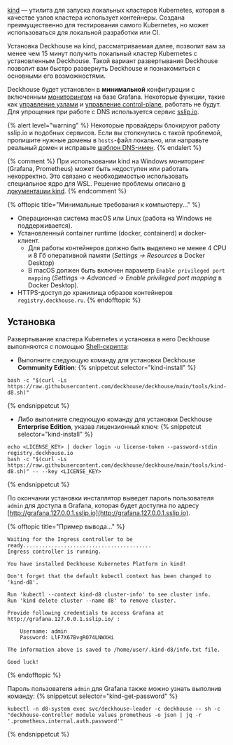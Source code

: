 [kind](https://kind.sigs.k8s.io/) — утилита для запуска локальных кластеров Kubernetes, которая в качестве узлов кластера использует контейнеры. Создана преимущественно для тестирования самого Kubernetes, но может использоваться для локальной разработки или CI.

Установка Deckhouse на kind, рассматриваемая далее, позволит вам за менее чем 15 минут получить локальный кластер Kubernetes с установленным Deckhouse. Такой вариант развертывания Deckhouse позволит вам быстро развернуть Deckhouse и познакомиться с основными его возможностями.

Deckhouse будет установлен в **минимальной** конфигурации с включенным [мониторингом](/documentation/v1/modules/300-prometheus/) на базе Grafana. Некоторые функции, такие как [управление узлами](/documentation/v1/modules/040-node-manager/) и [управление control-plane](/documentation/v1/modules/040-control-plane-manager/), работать не будут. Для упрощения при работе с DNS используется сервис [sslip.io](https://sslip.io).

{% alert level="warning" %}
Некоторые провайдеры блокируют работу sslip.io и подобных сервисов. Если вы столкнулись с такой проблемой, пропишите нужные домены в `hosts`-файл локально, или направьте реальный домен и исправьте [шаблон DNS-имен](../../documentation/v1/deckhouse-configure-global.html#parameters-modules-publicdomaintemplate).
{% endalert %}

{% comment %}
При использовании kind на Windows мониторинг (Grafana, Prometheus) может быть недоступен или работать некорректно. Это связано с необходимостью использовать специальное ядро для WSL. Решение проблемы описано [в документации kind](https://kind.sigs.k8s.io/docs/user/using-wsl2/#kubernetes-service-with-session-affinity).
{% endcomment %}

{% offtopic title="Минимальные требования к компьютеру..." %}
- Операционная система macOS или Linux (работа на Windows не поддерживается).
- Установленный container runtime (docker, containerd) и docker-клиент.
    - Для работы контейнеров должно быть выделено не менее 4 CPU и 8 Гб оперативной памяти (_Settings -> Resources_ в Docker Desktop)
    - В macOS должен быть включен параметр `Enable privileged port mapping` (_Settings -> Advanced -> Enable privileged port mapping_ в Docker Desktop).
- HTTPS-доступ до хранилища образов контейнеров `registry.deckhouse.ru`.
{% endofftopic %}

## Установка

Развертывание кластера Kubernetes и установка в него Deckhouse выполняются с помощью [Shell-скрипта](https://github.com/deckhouse/deckhouse/blob/main/tools/kind-d8.sh):
- Выполните следующую команду для установки Deckhouse **Community Edition**:
  {% snippetcut selector="kind-install" %}
```shell
bash -c "$(curl -Ls https://raw.githubusercontent.com/deckhouse/deckhouse/main/tools/kind-d8.sh)"
```
  {% endsnippetcut %}
- Либо выполните следующую команду для установки Deckhouse **Enterprise Edition**, указав лицензионный ключ:
  {% snippetcut selector="kind-install" %}
```shell
echo <LICENSE_KEY> | docker login -u license-token --password-stdin registry.deckhouse.io
bash -c "$(curl -Ls https://raw.githubusercontent.com/deckhouse/deckhouse/main/tools/kind-d8.sh)" -- --key <LICENSE_KEY>
```
  {% endsnippetcut %}

По окончании установки инсталлятор выведет пароль пользователя `admin` для доступа в Grafana, которая будет доступна по адресу [http://grafana.127.0.0.1.sslip.io](http://grafana.127.0.0.1.sslip.io).

{% offtopic title="Пример вывода..." %}
```text
Waiting for the Ingress controller to be ready.........................................
Ingress controller is running.

You have installed Deckhouse Kubernetes Platform in kind!

Don't forget that the default kubectl context has been changed to 'kind-d8'.

Run 'kubectl --context kind-d8 cluster-info' to see cluster info.
Run 'kind delete cluster --name d8' to remove cluster.

Provide following credentials to access Grafana at http://grafana.127.0.0.1.sslip.io/ :

    Username: admin
    Password: LlF7X67BvgRO74LNWXHi

The information above is saved to /home/user/.kind-d8/info.txt file.

Good luck!
```
{% endofftopic %}

Пароль пользователя `admin` для Grafana также можно узнать выполнив команду:
{% snippetcut selector="kind-get-password" %}
```shell
kubectl -n d8-system exec svc/deckhouse-leader -c deckhouse -- sh -c "deckhouse-controller module values prometheus -o json | jq -r '.prometheus.internal.auth.password'"
```
{% endsnippetcut %}
